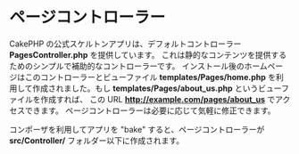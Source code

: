 # ページコントローラー

CakePHP の公式スケルトンアプリは、デフォルトコントローラー **PagesController.php** を提供しています。
これは静的なコンテンツを提供するためのシンプルで補助的なコントローラーです。
インストール後のホームページはこのコントローラーとビューファイル **templates/Pages/home.php**
を利用して作成されました。もし **templates/Pages/about_us.php** というビューファイルを作成すれば、
この URL **http://example.com/pages/about_us** でアクセスできます。
ページコントローラーは必要に応じて気軽に修正できます。

コンポーザを利用してアプリを "bake" すると、ページコントローラーが **src/Controller/**
フォルダー以下に作成されます。
